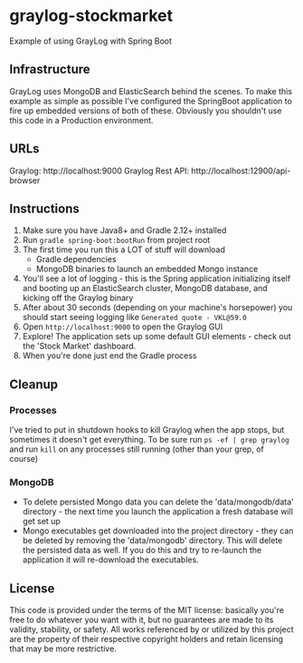 # graylog-stockmarket
Example of using GrayLog with Spring Boot

## Infrastructure
GrayLog uses MongoDB and ElasticSearch behind the scenes. To make this example as simple as possible I've configured the SpringBoot application to fire up embedded versions of both of these. Obviously you shouldn't use this code in a Production environment.

## URLs
Graylog: http://localhost:9000
Graylog Rest API: http://localhost:12900/api-browser

## Instructions
1. Make sure you have Java8+ and Gradle 2.12+ installed
2. Run `gradle spring-boot:bootRun` from project root
3. The first time you run this a LOT of stuff will download
    - Gradle dependencies
    - MongoDB binaries to launch an embedded Mongo instance
4. You'll see a lot of logging - this is the Spring application initializing itself and booting up an ElasticSearch cluster, MongoDB database, and kicking off the Graylog binary
5. After about 30 seconds (depending on your machine's horsepower) you should start seeing logging like `Generated quote - VKL@59.0`
6. Open `http://localhost:9000` to open the Graylog GUI
7. Explore! The application sets up some default GUI elements - check out the 'Stock Market' dashboard.
8. When you're done just end the Gradle process

## Cleanup
### Processes
I've tried to put in shutdown hooks to kill Graylog when the app stops, but sometimes it doesn't get everything. To be sure run `ps -ef | grep graylog` and run `kill` on any processes still running (other than your grep, of course)
### MongoDB
- To delete persisted Mongo data you can delete the 'data/mongodb/data' directory - the next time you launch the application a fresh database will get set up
- Mongo executables get downloaded into the project directory - they can be deleted by removing the 'data/mongodb' directory. This will delete the persisted data as well. If you do this and try to re-launch the application it will re-download the executables.

## License
This code is provided under the terms of the MIT license: basically you're free to do whatever you want with it, but no guarantees are made to its validity, stability, or safety. All works referenced by or utilized by this project are the property of their respective copyright holders and retain licensing that may be more restrictive.